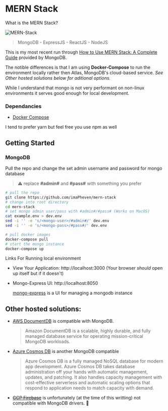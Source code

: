 # MERN Stack
What is the MERN Stack?

![MERN-Stack](https://webimages.mongodb.com/_com_assets/cms/kobuybqq12c9ya16f-mernstack_visualized.png?auto=format%2Ccompress)
> MongoDB - ExpressJS - ReactJS - NodeJS

This is my most recent run through [How to Use MERN Stack: A Complete Guide](https://www.mongodb.com/languages/mern-stack-tutorial) provided by MongoDB. 

The notible differences is that I am using __Docker-Compose__ to run the environment locally rather then Atlas, MongoDB's cloud-based service. _See Other hosted solutions below for aditional options._

While I understand that mongo is not very performant on non-linux environments it serves good enough for local development.

### Dependancies
- [Docker Compose](https://docs.docker.com/get-docker/)

I tend to prefer yarn but feel free you use npm as well

## Getting Started

### MongoDB
Pull the repo and change the set admin username and password for mongo database
> :warning: replace __#admin#__ and __#pass#__ with something you prefer

```sh
# pull the repo
git clone https://github.com/imaPheven/mern-stack
# change into root directory
cd mern-stack
# set mongo admin user/pass with #admin#/#pass# (Works on MacOS)
cat example.env > dev.env
sed -i '' -e 's/<mongo-user>/#admin#/' dev.env
sed -i '' -e 's/<mongo-pass>/#pass#/' dev.env

# pull docker images
docker-compose pull
# start the mongo instance
docker-compose up
```
Links For Running local environment
- View Your Application: http://localhost:3000 (Your browser _should_ open up itself but if it doesn't)
- Mongo-Express UI: http://localhost:8050
    
    [mongo-express](https://hub.docker.com/_/mongo-express) is a UI for managing a mongodb instance



## Other hosted solutions:

- [AWS DocumentDB](https://aws.amazon.com/documentdb/?nc2=h_ql_prod_db_doc) is compatible with MongoDB. 

    > Amazon DocumentDB is a scalable, highly durable, and fully managed database service for operating mission-critical MongoDB workloads.

- [Azure Cosmos DB](https://docs.microsoft.com/en-us/azure/cosmos-db/choose-api#api-for-mongodb) is another MongoDB compatible 

    > Azure Cosmos DB is a fully managed NoSQL database for modern app development. Azure Cosmos DB takes database administration off your hands with automatic management, updates, and patching. It also handles capacity management with cost-effective serverless and automatic scaling options that respond to application needs to match capacity with demand.

- ~~[GCP Firebase](https://firebase.google.com/products/realtime-database/)~~ is unfortunately (at the time of this writting) not compatible with MongoDB drivers. :grimacing:






